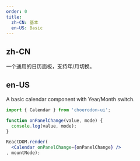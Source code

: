```yaml
---
order: 0
title:
  zh-CN: 基本
  en-US: Basic
---
```


## zh-CN

一个通用的日历面板，支持年/月切换。

## en-US

A basic calendar component with Year/Month switch.

````jsx
import { Calendar } from 'choerodon-ui';

function onPanelChange(value, mode) {
  console.log(value, mode);
}

ReactDOM.render(
  <Calendar onPanelChange={onPanelChange} />
, mountNode);
````

